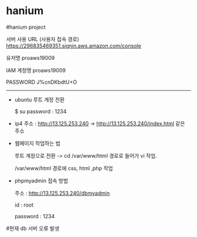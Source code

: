 # hanium 
#hanium project

서버 사용
URL (사용자 접속 경로) 
https://296835469351.signin.aws.amazon.com/console

유저명
proaws19009

IAM 계정명
proaws19009

PASSWORD
J%cnDKbdtU+O
*************************

- ubuntu 루트 계정 전환

  $ su 
  password : 1234

- ip4 주소 : http://13.125.253.240 -> http://13.125.253.240/index.html  같은 주소

- 웹페이지 작업하는 법

  루트 계정으로 전환 -> cd /var/www/html  경로로 들어가 vi 작업. 

  /var/www/html 경로에 css, html ,php 작업

- phpmyadmin 접속 방법

  주소 : http://13.125.253.240/dbmyadmin

  id : root 

  password : 1234


#현재 db 서버 오류 발생

